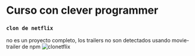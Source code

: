 # Curso con clever programmer


### `clon de netflix`

no es un proyecto completo, los trailers no son detectados usando movie-trailer de npm
![clonetflix](https://user-images.githubusercontent.com/64809211/122805264-7d0b1780-d28e-11eb-8032-d296955f244f.PNG)
